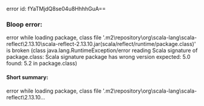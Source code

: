 error id: fYaTMjdQ8se04u8HhhhGuA==
### Bloop error:

error while loading package, class file '<HOME>\.m2\repository\org\scala-lang\scala-reflect\2.13.10\scala-reflect-2.13.10.jar(scala/reflect/runtime/package.class)' is broken
(class java.lang.RuntimeException/error reading Scala signature of package.class: Scala signature package has wrong version
 expected: 5.0
 found: 5.2 in package.class)
#### Short summary: 

error while loading package, class file '<HOME>\.m2\repository\org\scala-lang\scala-reflect\2.13.10\...